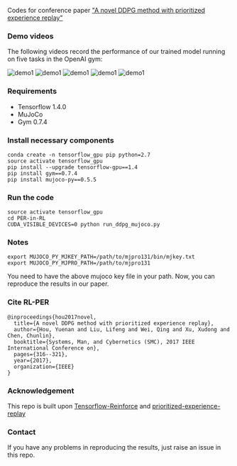 Codes for conference paper ["A novel DDPG method with prioritized experience replay"](https://ieeexplore.ieee.org/stamp/stamp.jsp?tp=&arnumber=8122622)

### Demo videos
The following videos record the performance of our trained model running on five tasks in the OpenAI gym:

![demo1](https://github.com/cardwing/Codes-for-RL-PER/blob/master/demo_gif/inverted_pendulum.gif) 
![demo1](https://github.com/cardwing/Codes-for-RL-PER/blob/master/demo_gif/inverted_double_pendulum.gif)
![demo1](https://github.com/cardwing/Codes-for-RL-PER/blob/master/demo_gif/hopper.gif)
![demo1](https://github.com/cardwing/Codes-for-RL-PER/blob/master/demo_gif/halfcheetah.gif)
![demo1](https://github.com/cardwing/Codes-for-RL-PER/blob/master/demo_gif/walker.gif)

### Requirements

- Tensorflow 1.4.0
- MuJoCo 
- Gym 0.7.4

### Install necessary components
    conda create -n tensorflow_gpu pip python=2.7
    source activate tensorflow_gpu
    pip install --upgrade tensorflow-gpu==1.4
    pip install gym==0.7.4
    pip install mujoco-py==0.5.5
    
    
### Run the code
    source activate tensorflow_gpu
    cd PER-in-RL
    CUDA_VISIBLE_DEVICES=0 python run_ddpg_mujoco.py

### Notes
    export MUJOCO_PY_MJKEY_PATH=/path/to/mjpro131/bin/mjkey.txt
    export MUJOCO_PY_MJPRO_PATH=/path/to/mjpro131

You need to have the above mujoco key file in your path. Now, you can reproduce the results in our paper.

### Cite RL-PER
```
@inproceedings{hou2017novel,
  title={A novel DDPG method with prioritized experience replay},
  author={Hou, Yuenan and Liu, Lifeng and Wei, Qing and Xu, Xudong and Chen, Chunlin},
  booktitle={Systems, Man, and Cybernetics (SMC), 2017 IEEE International Conference on},
  pages={316--321},
  year={2017},
  organization={IEEE}
}
```

### Acknowledgement
This repo is built upon [Tensorflow-Reinforce](https://github.com/yukezhu/tensorflow-reinforce) and [prioritized-experience-replay](https://github.com/Damcy/prioritized-experience-replay)

### Contact
If you have any problems in reproducing the results, just raise an issue in this repo.
